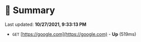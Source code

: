 # 📖 Summary
Last updated: **10/27/2021, 9:33:13 PM**

- `GET` [https://google.com](https://google.com) - **Up** (519ms)
